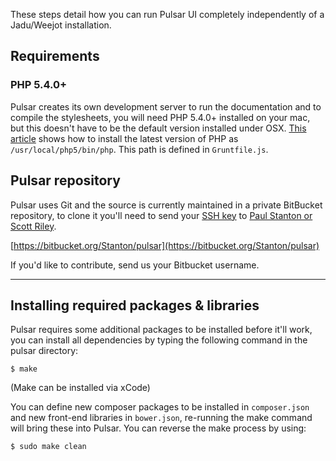These steps detail how you can run Pulsar UI completely independently of a Jadu/Weejot installation.

## Requirements

### PHP 5.4.0+

Pulsar creates its own development server to run the documentation and to compile the stylesheets, you will need PHP 5.4.0+ installed on your mac, but this doesn't have to be the default version installed under OSX. [This article](http://php-osx.liip.ch) shows how to install the latest version of PHP as `/usr/local/php5/bin/php`. This path is defined in `Gruntfile.js`.

## Pulsar repository

Pulsar uses Git and the source is currently maintained in a private BitBucket repository, to clone it you'll need to send your [SSH key](https://confluence.atlassian.com/display/BITBUCKET/Use+the+SSH+protocol+with+Bitbucket) to [Paul Stanton or Scott Riley](mailto:paul.stanton@jadu.net,scott.riley@jadu.net).

[https://bitbucket.org/Stanton/pulsar](https://bitbucket.org/Stanton/pulsar)

If you'd like to contribute, send us your Bitbucket username.

----

## Installing required packages & libraries

Pulsar requires some additional packages to be installed before it'll work, you can install all dependencies by typing the following command in the pulsar directory:

    $ make

(Make can be installed via xCode)

You can define new composer packages to be installed in `composer.json` and new front-end libraries in `bower.json`, re-running the make command will bring these into Pulsar. You can reverse the make process by using:

    $ sudo make clean
